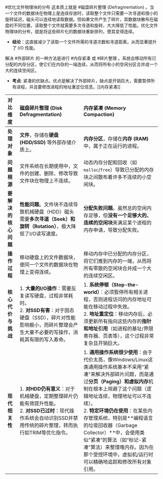 #优化文件物理块的分布 这本质上就是 #磁盘碎片整理 (Defragmentation) 。当一个文件的数据块在物理上是连续存放时，读取整个文件只需要一次寻道和很小的旋转延迟，磁头可以连续地读取数据。但如果文件产生了碎片，其数据块散布在磁盘的不同位置，读取整个文件就需要多次寻道和旋转，大大降低了性能。优化文件物理块的分布，就是将这些碎片化的数据块重新排列，使其变得连续。
*   **结论**：这直接减少了读取一个文件所需的寻道次数和寻道距离，从而显著提升了 I/O 性能。

解决 #外部碎片 的一种方法是进行 #内存紧凑 或 #碎片整理 。系统会移动所有已分配的内存分区，使它们在内存的一端连续，从而将所有小的空闲分区合并成一个大的连续空闲区。
*   **考点**: 紧凑的优缺点。优点是解决了外部碎片，缺点是开销巨大，需要暂停所有进程，并且要修改进程的地址重定位信息。[[内存紧凑]]


| 对比维度 | **磁盘碎片整理 (Disk Defragmentation)** | **内存紧凑 (Memory Compaction)** |
| :--- | :--- | :--- |
| **处理对象** | **文件**，存储在**硬盘 (HDD/SSD)** 等外部存储介质上。 | **内存分区**，存储在**内存 (RAM)** 中，属于正在运行的进程。 |
| **问题根源** | 文件系统在长期使用中，文件的创建、删除、修改导致文件块在物理上不连续。 | 动态内存分配和回收（如 `malloc`/`free`）导致已分配的内存块之间散布着许多不连续的小空闲块。 |
| **要解决的核心问题** | **性能问题**。文件块不连续导致机械硬盘（HDD）磁头需要**多次寻道（Seek）和旋转（Rotation）**，极大降低了I/O读写速度。 | **分配失败问题**。虽然总的空闲内存足够，但**没有一个足够大的、连续的空闲块**来满足某个进程的内存申请，导致分配失败。 |
| **操作过程** | 移动硬盘上的文件数据块，使同一个文件的数据块在物理上变得连续。 | 移动内存中已分配的内存分区，将它们推到内存的一端，从而将所有零散的空闲块合并成一个大的连续空闲区。 |
| **核心代价与挑战** | 1. **大量的I/O操作**：需要反复读写硬盘，过程非常耗时。<br>2. **对SSD有害**：对于固态硬盘（SSD），碎片对性能影响极小，而碎片整理会产生大量不必要的写操作，消耗其有限的写入寿命。 | 1. **系统停顿（Stop-the-world）**：必须暂停所有相关进程，否则进程访问的内存地址可能在移动过程中失效。<br>2. **地址重定位**：移动内存后，必须更新所有指向这些内存的**指针和地址引用**（如进程的基址/界限寄存器、页表等），这个过程非常复杂且开销巨大。 |
| **现代相关性** | 1. **对HDD仍有意义**：对于机械硬盘，定期整理碎片仍能有效提升性能。<br>2. **对SSD已过时**：现代操作系统会自动识别SSD并禁用传统的碎片整理，转而执行如TRIM等优化指令。 | 1. **通用操作系统很少使用**：由于代价太高，像Windows/Linux这类通用操作系统基本不采用“紧凑”来解决外部碎片问题，而是通过**分页（Paging）和虚拟内存**机制在根本上规避了这个问题（逻辑地址连续，物理地址可以不连续）。<br>2. **特定环境仍在使用**：在某些内存管理系统，特别是**编程语言的垃圾回收器（Garbage Collector）**中，会使用类似“紧凑”的算法（如“标记-紧凑”算法）来整理堆内存。因为在那个受控环境中，虚拟机/运行时可以精确地追踪和修改所有对象引用。 |
